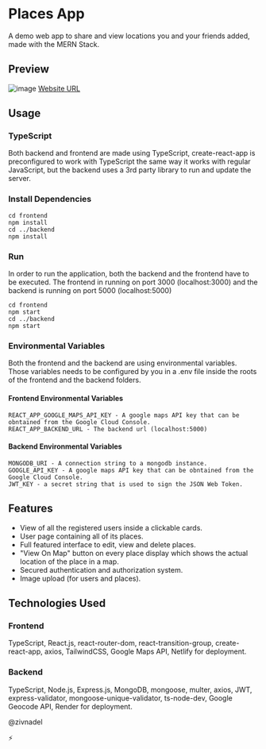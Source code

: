 # Places App
A demo web app to share and view locations you and your friends added, made with the MERN Stack.

## Preview
![image](https://user-images.githubusercontent.com/52624380/194352655-392530e4-0e6a-4107-9392-d1a1d786f4dc.png)
[Website URL](https://places-explorer-demo.netlify.app/)

## Usage
### TypeScript
Both backend and frontend are made using TypeScript, create-react-app is preconfigured to work with TypeScript the same way it works with regular JavaScript, but the backend uses a 3rd party library to run and update the server.

### Install Dependencies
```
cd frontend
npm install
cd ../backend
npm install
```

### Run
In order to run the application, both the backend and the frontend have to be executed.
The frontend in running on port 3000 (localhost:3000) and the backend is running on port 5000 (localhost:5000)
```
cd frontend
npm start
cd ../backend
npm start
```

### Environmental Variables
Both the frontend and the backend are using environmental variables. Those variables needs to be configured by you in a .env file inside the roots of the frontend and the backend folders.
#### Frontend Environmental Variables
```
REACT_APP_GOOGLE_MAPS_API_KEY - A google maps API key that can be obntained from the Google Cloud Console.
REACT_APP_BACKEND_URL - The backend url (localhost:5000)
```
#### Backend Environmental Variables
```
MONGODB_URI - A connection string to a mongodb instance.
GOOGLE_API_KEY - A google maps API key that can be obntained from the Google Cloud Console.
JWT_KEY - a secret string that is used to sign the JSON Web Token.
```
## Features
- View of all the registered users inside a clickable cards.
- User page containing all of its places.
- Full featured interface to edit, view and delete places.
- "View On Map" button on every place display which shows the actual location of the place in a map.
- Secured authentication and authorization system.
- Image upload (for users and places).

## Technologies Used
### Frontend
TypeScript, React.js, react-router-dom, react-transition-group, create-react-app, axios, TailwindCSS, Google Maps API, Netlify for deployment.
### Backend
TypeScript, Node.js, Express.js, MongoDB, mongoose, multer, axios, JWT, express-validator, mongoose-unique-validator, ts-node-dev, Google Geocode API, Render for deployment.

@zivnadel

⚡️
